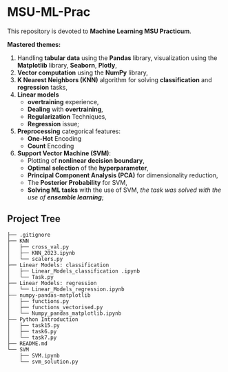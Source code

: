 # MSU-ML-Prac

This repository is devoted to **Machine Learning MSU Practicum**.

**Mastered themes:**
1. Handling **tabular data** using the **Pandas** library, visualization using the **Matplotlib** library, **Seaborn**, **Plotly**,
2. **Vector computation** using the **NumPy** library,
3. **K Nearest Neighbors (KNN)** algorithm for solving **classification** and **regression** tasks,
4. **Linear models**
    - **overtraining** experience,
    - **Dealing** with **overtraining**,
    - **Regularization** Techniques,
    - **Regression** issue;
5. **Preprocessing** categorical features:
    - **One-Hot** Encoding
    - **Count** Encoding
6. **Support Vector Machine (SVM)**:
    - Plotting of **nonlinear decision boundary**,
    - **Optimal selection** of the **hyperparameter**,
    - **Principal Component Analysis (PCA)** for dimensionality reduction,
    - The **Posterior Probability** for SVM,
    - **Solving ML tasks** with the use of SVM, *the task was solved with the use of* ***ensemble learning***;

## Project Tree
```
├── .gitignore
├── KNN
│   ├── cross_val.py
│   ├── KNN_2023.ipynb
│   └── scalers.py
├── Linear Models: classification
│   ├── Linear_Models_classification .ipynb
│   └── Task.py
├── Linear Models: regression
│   └── Linear_Models_regression.ipynb
├── numpy-pandas-matplotlib
│   ├── functions.py
│   ├── functions_vectorised.py
│   └── Numpy_pandas_matplotlib.ipynb
├── Python Introduction
│   ├── task15.py
│   ├── task6.py
│   └── task7.py
├── README.md
└── SVM
    ├── SVM.ipynb
    └── svm_solution.py
```


